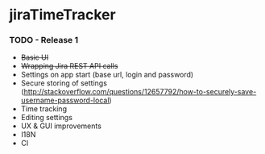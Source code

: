 # jiraTimeTracker

### TODO - Release 1

* ~~Basic UI~~
* ~~Wrapping Jira REST API calls~~
* Settings on app start (base url, login and password)
* Secure storing of settings (http://stackoverflow.com/questions/12657792/how-to-securely-save-username-password-local)
* Time tracking
* Editing settings
* UX & GUI improvements
* I18N
* CI
